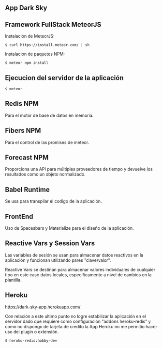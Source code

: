 ## App Dark Sky

## Framework FullStack MeteorJS

Instalacion de MeteorJS:

```
$ curl https://install.meteor.com/ | sh
``` 

Instalacion de paquetes NPM:

```
$ meteor npm install
```

## Ejecucion del servidor de la aplicación

```
$ meteor 
```

## Redis NPM

Para el motor de base de datos en memoria.

## Fibers NPM

Para el control de las promises de meteor.

## Forecast NPM

Proporciona una API para múltiples proveedores de tiempo y devuelve los resultados como un objeto normalizado.

## Babel Runtime

Se usa para transpilar el codigo de la aplicación.

## FrontEnd

Uso de Spacesbars y Materialize para el diseño de la aplicación.

## Reactive Vars y Session Vars

Las variables de sesión se usan para almacenar datos reactivos en la aplicación y funcionan utilizando pares "clave/valor".

Reactive Vars se destinan para almacenar valores individuales de cualquier tipo en este caso datos locales, específicamente a nivel de cambios en la plantilla.

## Heroku

https://dark-sky-app.herokuapp.com/

Con relación a este ultimo punto no logre estabilizar la aplicación en el servidor dado que requiere como configuración "addons heroku-redis" y como no dispongo de tarjeta de credito la App Heroku no me permitio hacer uso del plugin o extensión. 

```
$ heroku-redis:hobby-dev
```